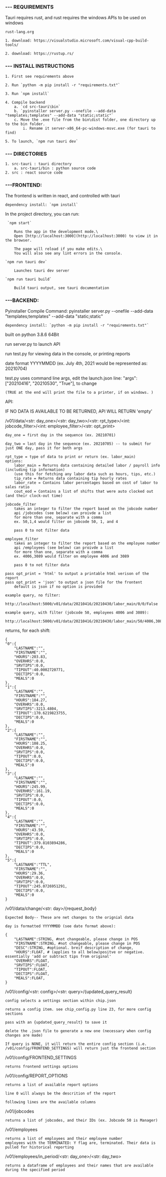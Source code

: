 ### --- REQUIREMENTS

Tauri requires rust, and rust requires the windows APIs to be used on windows

    rust-lang.org

    1. download: https://visualstudio.microsoft.com/visual-cpp-build-tools/

    2. download: https://rustup.rs/


### --- INSTALL INSTRUCTIONS

    1. First see requirements above

    2. Run `python -m pip install -r "requirements.txt"`

    3. Run `npm install`

    4. Compile backend
        a. `cd src-tauri\bin`
        b. `pyinstaller server.py --onefile --add-data "templates;templates" --add-data "static;static"`
        c. Move the .exe file from the bin\dist folder, one directory up to the bin folder. 
            i. Rename it server-x86_64-pc-windows-msvc.exe (for tauri to find)

    5. To launch, `npm run tauri dev`


### --- DIRECTORIES

    1. src-tauri : tauri directory
        a. src-tauri/bin : python source code
    2. src : react source code

### ---FRONTEND:

The frontend is written in react, and controlled with tauri

    dependency install: `npm install`

In the project directory, you can run:

     `npm start`

        Runs the app in the development mode.\
        Open [http://localhost:3000](http://localhost:3000) to view it in the browser.

        The page will reload if you make edits.\
        You will also see any lint errors in the console.

    `npm run tauri dev`

        Launches tauri dev server

    `npm run tauri build`

        Build tauri output, see tauri documentation

### ---BACKEND:

Pyinstaller Compile Command: 
pyinstaller server.py --onefile --add-data "templates;templates" --add-data "static;static"  

    dependency install: `python -m pip install -r "requirements.txt"`

built on python 3.8.6 64Bit

run server.py to launch API

run test.py for viewing data in the console, or printing reports

date format YYYYMMDD (ex. July 4th, 2021 would be represented as: 20210704)

test.py uses command line args, edit the launch.json line: "args": ["20210416", "20210530", "True"], to change 

    (TRUE at the end will print the file to a printer, if on windows. )

API:

IF NO DATA IS AVAILABLE TO BE RETURNED, API WILL RETURN 'empty'

/v01/data/<str: day_one>/<str: day_two>/<str: rpt_type>/<int: jobcode_filter>/<int: employee_filter>/<str: opt_print>

    day_one = first day in the sequence (ex. 20210701)

    day_two = last day in the sequence (ex. 20210705) -- to submit for just ONE day, pass it for both args

    rpt_type = type of data to print or return (ex. labor_main) 
    options: 
        labor_main = Returns data containing detailed labor / payroll info (including tip information) 
        (use this for fetching any labor data such as hours, tips, etc.)
        tip_rate = Returns data containing tip hourly rates
        labor_rate = Contains labor percentages based on cost of labor to sales ratio
        cout_eod = Contains a list of shifts that were auto clocked out (and their clock-out time)
    
    jobcode_filter
        takes an integer to filter the report based on the jobcode number
        api /jobcodes (see below) can proivde a list
        for more than one, separate with a comma
        ex. 50,1,4 would filter on jobcode 50, 1, and 4

        pass 0 to not filter data

    employee_filter
        takes an integer to filter the report based on the employee number
        api /employees (see below) can proivde a list
        for more than one, separate with a comma
        ex. 4006,3089 would filter on employee 4006 and 3089
        
        pass 0 to not filter data

    pass opt_print = 'html' to output a printable html verison of the report
    pass opt_print = 'json' to output a json file for the frontent
        default is json if no option is provided

    example query, no filter: 
        http://localhost:5000/v01/data/20210416/20210430/labor_main/0/0/False

    example query, with filter (jobcode 50, employees 4006 and 3089): 
        http://localhost:5000/v01/data/20210416/20210430/labor_main/50/4006,3089/False

returns, for each shift:

    {
    "0":{
        "LASTNAME":"",
        "FIRSTNAME":"",
        "HOURS":203.83,
        "OVERHRS":0.0,
        "SRVTIPS":0.0,
        "TIPOUT":40.0002720771,
        "DECTIPS":0.0,
        "MEALS":0
    },
    "1":{
        "LASTNAME":"",
        "FIRSTNAME":"",
        "HOURS":184.27,
        "OVERHRS":0.0,
        "SRVTIPS":3213.4804,
        "TIPOUT":170.6219823755,
        "DECTIPS":0.0,
        "MEALS":0
    },
    "2":{
        "LASTNAME":"",
        "FIRSTNAME":"",
        "HOURS":108.25,
        "OVERHRS":0.0,
        "SRVTIPS":0.0,
        "TIPOUT":0.0,
        "DECTIPS":0.0,
        "MEALS":0
    },
    "3":{
        "LASTNAME":"",
        "FIRSTNAME":"",
        "HOURS":245.99,
        "OVERHRS":161.19,
        "SRVTIPS":0.0,
        "TIPOUT":0.0,
        "DECTIPS":0.0,
        "MEALS":0
    },
    "4":{
        "LASTNAME":"",
        "FIRSTNAME":"",
        "HOURS":43.59,
        "OVERHRS":0.0,
        "SRVTIPS":0.0,
        "TIPOUT":379.8103894286,
        "DECTIPS":0.0,
        "MEALS":0
    },
    "5":{
        "LASTNAME":"TTL",
        "FIRSTNAME":"",
        "HOURS":29.36,
        "OVERHRS":0.0,
        "SRVTIPS":0.0,
        "TIPOUT":245.0726951291,
        "DECTIPS":0.0,
        "MEALS":0
    }


/v01/data/change/<str: day>/{request_body}

    Expected Body-- These are net changes to the orignial data

    day is formatted YYYYMMDD (see date format above):

    {
        "LASTNAME":STRING, #not changeable, please change in POS
        "FIRSTNAME":STRING, #not changeable, please change in POS
        "DESC":STRING, #optional. breif description of change, 
        "HOURS":FLOAT, # (applies to all below)positve or negative. essentially 'add or subtract tips from original' 
        "OVERHRS":FLOAT,
        "SRVTIPS":FLOAT,
        "TIPOUT":FLOAT,
        "DECTIPS":FLOAT,
        "MEALS":FLOAT,
    }

/v01/config/<str: config>/<str: query>/{updated_query_result}

    config selects a settings section within chip.json

    returns a config item. see chip_config.py line 23, for more config sections

    pass with an {updated_query_result} to save it

    delete the .json file to generate a new one (necessary when config changes are made)

    If query is NONE, it will return the entire config section (i.e. /v01/config/FRONTEND_SETTINGS) will return just the frontend section

/v01/config/FRONTEND_SETTINGS

    returns frontend settings options

/v01/config/REPORT_OPTIONS

    returns a list of available report options

    line 0 will always be the descrition of the report

    following lines are the available columns

/v01/jobcodes

    returns a list of jobcodes, and their IDs (ex. Jobcode 50 is Manager)

/v01/employees

    returns a list of employees and their employee number
    employees with the TERMINATED: Y flag are, terminated. Their data is pulled for historical reporting

/v01/employees/in_period/<str: day_one>/<str: day_two>
    
    returns a dataframe of employees and their names that are available during the specified period